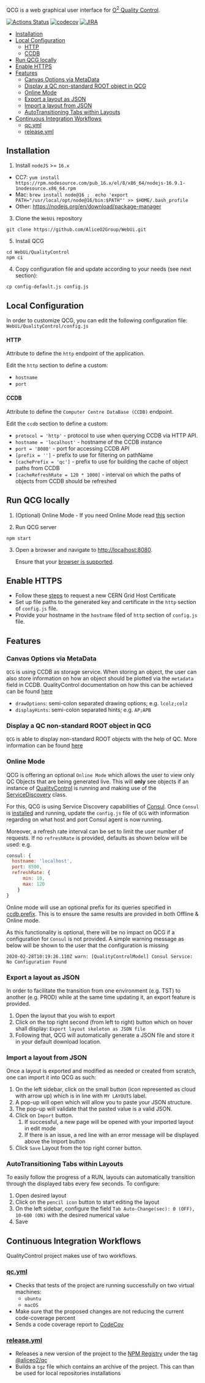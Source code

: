 QCG is a web graphical user interface for [O<sup>2</sup> Quality Control](https://github.com/AliceO2Group/QualityControl).

[![Actions Status](https://github.com/AliceO2Group/WebUi/workflows/QualityControl/badge.svg)](https://github.com/AliceO2Group/WebUi/actions)
[![codecov](https://codecov.io/gh/AliceO2Group/WebUi/branch/dev/graph/badge.svg?flag=qualitycontrol)](https://codecov.io/gh/AliceO2Group/WebUi)
[![JIRA](https://img.shields.io/badge/JIRA-issues-blue.svg)](https://alice.its.cern.ch/jira/projects/OGUI)

- [Installation](#installation)
- [Local Configuration](#local-configuration)
    - [HTTP](#http)
    - [CCDB](#ccdb)
- [Run QCG locally](#run-qcg-locally)
- [Enable HTTPS](#enable-https)
- [Features](#features)
  - [Canvas Options via MetaData](#canvas-options-via-metadata)
  - [Display a QC non-standard ROOT object in QCG](#display-a-qc-non-standard-root-object-in-qcg)
  - [Online Mode](#online-mode)
  - [Export a layout as JSON](#export-a-layout-as-json)
  - [Import a layout from JSON](#import-a-layout-from-json)
  - [AutoTransitioning Tabs within Layouts](#autotransitioning-tabs-within-layouts)
- [Continuous Integration Workflows](#continuous-integration-workflows)
  - [qc.yml](#qcyml)
  - [release.yml](#releaseyml)

## Installation
1. Install `nodeJS` >= `16.x`
  * CC7: `yum install https://rpm.nodesource.com/pub_16.x/el/8/x86_64/nodejs-16.9.1-1nodesource.x86_64.rpm`
  * Mac: `brew install node@16 ;  echo 'export PATH="/usr/local/opt/node@16/bin:$PATH"' >> $HOME/.bash_profile`
  * Other: https://nodejs.org/en/download/package-manager
3. Clone the `WebUi` repository 
```
git clone https://github.com/AliceO2Group/WebUi.git
```
5. Install QCG
```
cd WebUi/QualityControl
npm ci
```
4. Copy configuration file and update according to your needs (see next section):
```
cp config-default.js config.js
```

## Local Configuration
In order to customize QCG, you can edit the following configuration file: `WebUi/QualityControl/config.js`

#### HTTP
Attribute to define the `http` endpoint of the application.

Edit the `http` section to define a custom:
- `hostname`
- `port`

#### CCDB
Attribute to define the `Computer Centre DataBase (CCDB)` endpoint.

Edit the `ccdb` section to define a custom:
- `protocol = 'http'` - protocol to use when querying CCDB via HTTP API.
- `hostname = 'localhost'` - hostname of the CCDB instance
- `port = '8080'` - port for accessing CCDB API
- `[prefix = '']` - prefix to use for filtering on pathName
- `[cachePrefix = 'qc']` - prefix to use for building the cache of object paths from CCDB
- `[cacheRefreshRate = 120 * 1000]` - interval on which the paths of objects from CCDB should be refreshed

## Run QCG locally 

1. (Optional) Online Mode - If you need Online Mode read [this](#online-mode) section

2. Run QCG server
```
npm start
```

3. Open a browser and navigate to [http://localhost:8080](http://localhost:8080). 

    Ensure that your [browser is supported](https://github.com/AliceO2Group/WebUi/tree/dev/Framework#minimum-browser-version-support).

## Enable HTTPS
- Follow these [steps](https://ca.cern.ch/ca/host/HostSelection.aspx?template=ee2host&instructions=openssl) to request a new CERN Grid Host Certificate
- Set up file paths to the generated key and certificate in the `http` section of `config.js` file.
- Provide your hostname in the `hostname` filed of `http` section of `config.js` file.

## Features

### Canvas Options via MetaData
`QCG` is using CCDB as storage service. When storing an object, the user can also store information on how an object should be plotted via the `metadata` field in CCDB. QualityControl documentation on how this can be achieved can be found [here](https://github.com/AliceO2Group/QualityControl/blob/master/doc/Advanced.md#canvas-options)
* `drawOptions`: semi-colon separated drawing options; e.g. `lcolz;colz`
* `displayHints`: semi-colon separated hints; e.g. `AP;APB`

### Display a QC non-standard ROOT object in QCG

`QCG` is able to display non-standard ROOT objects with the help of QC. More information can be found [here](https://github.com/AliceO2Group/QualityControl/blob/master/doc/Advanced.md#display-a-non-standard-root-object-in-qcg) 
### Online Mode
QCG is offering an optional `Online Mode` which allows the user to view only QC Objects that are being generated live. This will **only** see objects if an instance of [QualityControl](https://github.com/AliceO2Group/QualityControl/) is running and making use of the [ServiceDiscovery](https://github.com/AliceO2Group/QualityControl/blob/master/Framework/include/QualityControl/ServiceDiscovery.h) class. 

For this, QCG is using Service Discovery capabilities of [Consul](https://www.consul.io/).
Once `Consul` is [installed](https://learn.hashicorp.com/consul/getting-started/install) and running, update the `config.js` file of `QCG` with information regarding on what host and port Consul agent is now running.

Moreover, a refresh rate interval can be set to limit the user number of requests. If no `refreshRate` is provided, defaults as shown below will be used:
e.g.
```javascript
consul: {
  hostname: 'localhost',
  port: 8500,
  refreshRate: {
      min: 10,
      max: 120
    }
}
```
Online mode will use an optional prefix for its queries specified in [ccdb.prefix](#ccdb). This is to ensure the same results are provided in both Offline & Online mode.

As this functionality is optional, there will be no impact on QCG if a configuration for `Consul` is not provided. A simple warning message as below will be shown to the user that the configuration is missing
```
2020-02-28T10:19:26.110Z warn: [QualityControlModel] Consul Service: No Configuration Found
```

### Export a layout as JSON
In order to facilitate the transition from one environment (e.g. TST) to another (e.g. PROD) while at the same time updating it, an export feature is provided.
1. Open the layout that you wish to export
2. Click on the top right second (from left to right) button which on hover shall display: `Export layout skeleton as JSON file`
3. Following that, QCG will automatically generate a JSON file and store it in your default download location.

### Import a layout from JSON
Once a layout is exported and modified as needed or created from scratch, one can import it into QCG as such:
1. On the left sidebar, click on the small button (icon represented as cloud with arrow up) which is in line with `MY LAYOUTS` label.
2. A pop-up will open which will allow you to paste your JSON structure.
3. The pop-up will validate that the pasted value is a valid JSON.
4. Click on `Import` button.
   1. If successful, a new page will be opened with your imported layout in edit mode
   2. If there is an issue, a red line with an error message will be displayed above the Import button
5. Click `Save` Layout from the top right corner button.

### AutoTransitioning Tabs within Layouts
To easily follow the progress of a RUN, layouts can automatically transition through the displayed tabs every few seconds. To configure:
1. Open desired layout
2. Click on the `pencil icon` button to start editing the layout
3. On the left sidebar, configure the field `Tab Auto-Change(sec): 0 (OFF), 10-600 (ON)` with the desired numerical value
4. Save 
## Continuous Integration Workflows
QualityControl project makes use of two workflows.
### [qc.yml](./../.github/workflows/qc.yml)
* Checks that tests of the project are running successfully on two virtual machines:
  * `ubuntu`
  * `macOS`
* Make sure that the proposed changes are not reducing the current code-coverage percent
* Sends a code coverage report to [CodeCov](https://codecov.io/gh/AliceO2Group/WebUi)

### [release.yml](../.github/workflows/release.yml)
* Releases a new version of the project to the [NPM Registry](npmjs.com/) under the tag [@aliceo2/qc](https://www.npmjs.com/package/@aliceo2/qc)
* Builds a `tgz` file which contains an archive of the project. This can than be used for local repositories installations
